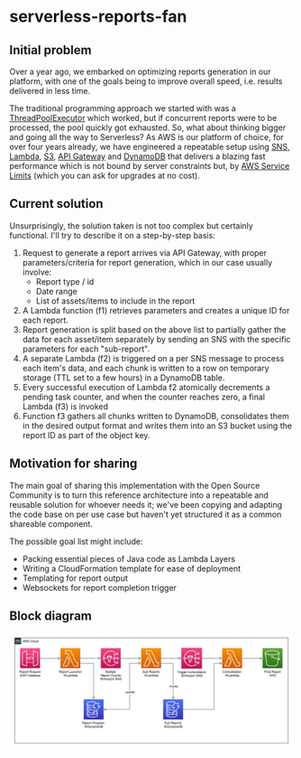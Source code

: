 # serverless-reports-fan

## Initial problem
Over a year ago, we embarked on optimizing reports generation in our platform, with one of the goals being to improve overall speed, i.e. results delivered in less time.

The traditional programming approach we started with was a [ThreadPoolExecutor](https://docs.oracle.com/javase/8/docs/api/java/util/concurrent/ThreadPoolExecutor.html) which worked, but if concurrent reports were to be processed, the pool quickly got exhausted. So, what about thinking bigger and going all the way to Serverless? As AWS is our platform of choice, for over four years already, we have engineered a repeatable setup using [SNS](https://aws.amazon.com/sns/), [Lambda](https://aws.amazon.com/lambda/), [S3](https://aws.amazon.com/s3/), [API Gateway](https://aws.amazon.com/api-gateway/) and [DynamoDB](https://aws.amazon.com/dynamodb) that delivers a blazing fast performance which is not bound by server constraints but, by [AWS Service Limits](https://docs.aws.amazon.com/general/latest/gr/aws_service_limits.html) (which you can ask for upgrades at no cost).

## Current solution
Unsurprisingly, the solution taken is not too complex but certainly functional. I'll try to describe it on a step-by-step basis:

1. Request to generate a report arrives via API Gateway, with proper parameters/criteria for report generation, which in our case usually involve:
   * Report type / id
   * Date range
   * List of assets/items to include in the report
 2. A Lambda function (f1) retrieves parameters and creates a unique ID for each report.  
 3. Report generation is split based on the above list to partially gather the data for each asset/item separately by sending an SNS with the specific parameters for each "sub-report".
 4. A separate Lambda (f2) is triggered on a per SNS message to process each item's data, and each chunk is written to a 
 row on temporary storage (TTL set to a few hours) in a DynamoDB table.
 5. Every successful execution of Lambda f2 atomically decrements a pending task counter, and when the counter reaches zero, a final Lambda (f3) is invoked
 6. Function f3 gathers all chunks written to DynamoDB, consolidates them in the desired output format and writes them into an S3 bucket using the report ID as part of the object key.

## Motivation for sharing

The main goal of sharing this implementation with the Open Source Community is to turn this reference architecture into a repeatable and reusable solution for whoever needs it; we've been copying and adapting the code base on per use case but haven't yet structured it as a common shareable component.

The possible goal list might include:
* Packing essential pieces of Java code as Lambda Layers
* Writing a CloudFormation template for ease of deployment
* Templating for report output
* Websockets for report completion trigger

## Block diagram
![Diagram](diagram.png)
